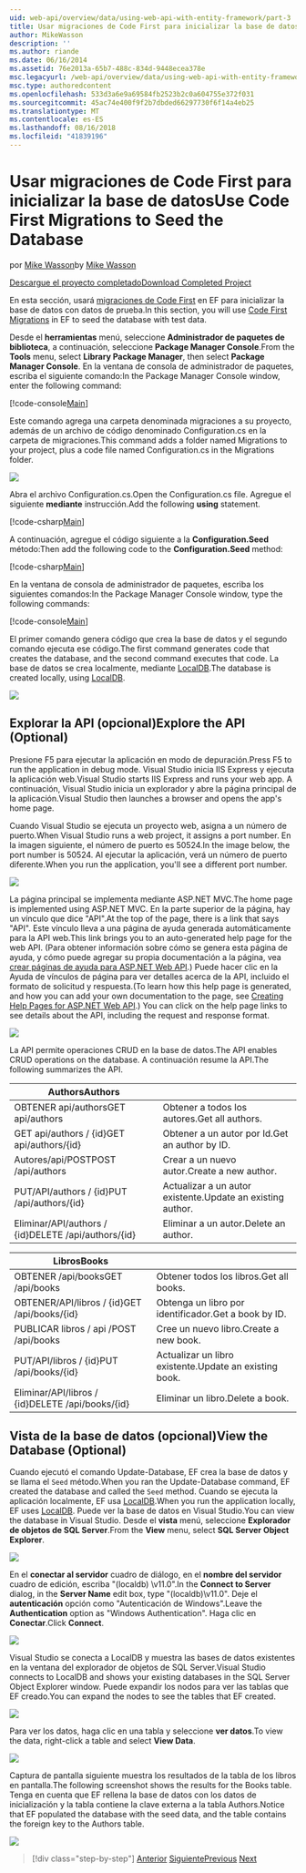 ```yaml
---
uid: web-api/overview/data/using-web-api-with-entity-framework/part-3
title: Usar migraciones de Code First para inicializar la base de datos | Microsoft Docs
author: MikeWasson
description: ''
ms.author: riande
ms.date: 06/16/2014
ms.assetid: 76e2013a-65b7-488c-834d-9448ecea378e
msc.legacyurl: /web-api/overview/data/using-web-api-with-entity-framework/part-3
msc.type: authoredcontent
ms.openlocfilehash: 533d3a6e9a69584fb2523b2c0a604755e372f031
ms.sourcegitcommit: 45ac74e400f9f2b7dbded66297730f6f14a4eb25
ms.translationtype: MT
ms.contentlocale: es-ES
ms.lasthandoff: 08/16/2018
ms.locfileid: "41839196"
---
```

<a name="use-code-first-migrations-to-seed-the-database"></a><span data-ttu-id="2f9f1-102">Usar migraciones de Code First para inicializar la base de datos</span><span class="sxs-lookup"><span data-stu-id="2f9f1-102">Use Code First Migrations to Seed the Database</span></span>
====================
<span data-ttu-id="2f9f1-103">por [Mike Wasson](https://github.com/MikeWasson)</span><span class="sxs-lookup"><span data-stu-id="2f9f1-103">by [Mike Wasson](https://github.com/MikeWasson)</span></span>

[<span data-ttu-id="2f9f1-104">Descargue el proyecto completado</span><span class="sxs-lookup"><span data-stu-id="2f9f1-104">Download Completed Project</span></span>](https://github.com/MikeWasson/BookService)

<span data-ttu-id="2f9f1-105">En esta sección, usará [migraciones de Code First](https://msdn.microsoft.com/data/jj591621) en EF para inicializar la base de datos con datos de prueba.</span><span class="sxs-lookup"><span data-stu-id="2f9f1-105">In this section, you will use [Code First Migrations](https://msdn.microsoft.com/data/jj591621) in EF to seed the database with test data.</span></span>

<span data-ttu-id="2f9f1-106">Desde el **herramientas** menú, seleccione **Administrador de paquetes de biblioteca**, a continuación, seleccione **Package Manager Console**.</span><span class="sxs-lookup"><span data-stu-id="2f9f1-106">From the **Tools** menu, select **Library Package Manager**, then select **Package Manager Console**.</span></span> <span data-ttu-id="2f9f1-107">En la ventana de consola de administrador de paquetes, escriba el siguiente comando:</span><span class="sxs-lookup"><span data-stu-id="2f9f1-107">In the Package Manager Console window, enter the following command:</span></span>

[!code-console[Main](part-3/samples/sample1.cmd)]

<span data-ttu-id="2f9f1-108">Este comando agrega una carpeta denominada migraciones a su proyecto, además de un archivo de código denominado Configuration.cs en la carpeta de migraciones.</span><span class="sxs-lookup"><span data-stu-id="2f9f1-108">This command adds a folder named Migrations to your project, plus a code file named Configuration.cs in the Migrations folder.</span></span>

![](part-3/_static/image1.png)

<span data-ttu-id="2f9f1-109">Abra el archivo Configuration.cs.</span><span class="sxs-lookup"><span data-stu-id="2f9f1-109">Open the Configuration.cs file.</span></span> <span data-ttu-id="2f9f1-110">Agregue el siguiente **mediante** instrucción.</span><span class="sxs-lookup"><span data-stu-id="2f9f1-110">Add the following **using** statement.</span></span>

[!code-csharp[Main](part-3/samples/sample2.cs)]

<span data-ttu-id="2f9f1-111">A continuación, agregue el código siguiente a la **Configuration.Seed** método:</span><span class="sxs-lookup"><span data-stu-id="2f9f1-111">Then add the following code to the **Configuration.Seed** method:</span></span>

[!code-csharp[Main](part-3/samples/sample3.cs)]

<span data-ttu-id="2f9f1-112">En la ventana de consola de administrador de paquetes, escriba los siguientes comandos:</span><span class="sxs-lookup"><span data-stu-id="2f9f1-112">In the Package Manager Console window, type the following commands:</span></span>

[!code-console[Main](part-3/samples/sample4.cmd)]

<span data-ttu-id="2f9f1-113">El primer comando genera código que crea la base de datos y el segundo comando ejecuta ese código.</span><span class="sxs-lookup"><span data-stu-id="2f9f1-113">The first command generates code that creates the database, and the second command executes that code.</span></span> <span data-ttu-id="2f9f1-114">La base de datos se crea localmente, mediante [LocalDB](https://msdn.microsoft.com/library/hh510202.aspx).</span><span class="sxs-lookup"><span data-stu-id="2f9f1-114">The database is created locally, using [LocalDB](https://msdn.microsoft.com/library/hh510202.aspx).</span></span>

![](part-3/_static/image2.png)

## <a name="explore-the-api-optional"></a><span data-ttu-id="2f9f1-115">Explorar la API (opcional)</span><span class="sxs-lookup"><span data-stu-id="2f9f1-115">Explore the API (Optional)</span></span>

<span data-ttu-id="2f9f1-116">Presione F5 para ejecutar la aplicación en modo de depuración.</span><span class="sxs-lookup"><span data-stu-id="2f9f1-116">Press F5 to run the application in debug mode.</span></span> <span data-ttu-id="2f9f1-117">Visual Studio inicia IIS Express y ejecuta la aplicación web.</span><span class="sxs-lookup"><span data-stu-id="2f9f1-117">Visual Studio starts IIS Express and runs your web app.</span></span> <span data-ttu-id="2f9f1-118">A continuación, Visual Studio inicia un explorador y abre la página principal de la aplicación.</span><span class="sxs-lookup"><span data-stu-id="2f9f1-118">Visual Studio then launches a browser and opens the app's home page.</span></span>

<span data-ttu-id="2f9f1-119">Cuando Visual Studio se ejecuta un proyecto web, asigna a un número de puerto.</span><span class="sxs-lookup"><span data-stu-id="2f9f1-119">When Visual Studio runs a web project, it assigns a port number.</span></span> <span data-ttu-id="2f9f1-120">En la imagen siguiente, el número de puerto es 50524.</span><span class="sxs-lookup"><span data-stu-id="2f9f1-120">In the image below, the port number is 50524.</span></span> <span data-ttu-id="2f9f1-121">Al ejecutar la aplicación, verá un número de puerto diferente.</span><span class="sxs-lookup"><span data-stu-id="2f9f1-121">When you run the application, you'll see a different port number.</span></span>

![](part-3/_static/image3.png)

<span data-ttu-id="2f9f1-122">La página principal se implementa mediante ASP.NET MVC.</span><span class="sxs-lookup"><span data-stu-id="2f9f1-122">The home page is implemented using ASP.NET MVC.</span></span> <span data-ttu-id="2f9f1-123">En la parte superior de la página, hay un vínculo que dice "API".</span><span class="sxs-lookup"><span data-stu-id="2f9f1-123">At the top of the page, there is a link that says "API".</span></span> <span data-ttu-id="2f9f1-124">Este vínculo lleva a una página de ayuda generada automáticamente para la API web.</span><span class="sxs-lookup"><span data-stu-id="2f9f1-124">This link brings you to an auto-generated help page for the web API.</span></span> <span data-ttu-id="2f9f1-125">(Para obtener información sobre cómo se genera esta página de ayuda, y cómo puede agregar su propia documentación a la página, vea [crear páginas de ayuda para ASP.NET Web API](../../getting-started-with-aspnet-web-api/creating-api-help-pages.md).) Puede hacer clic en la Ayuda de vínculos de página para ver detalles acerca de la API, incluido el formato de solicitud y respuesta.</span><span class="sxs-lookup"><span data-stu-id="2f9f1-125">(To learn how this help page is generated, and how you can add your own documentation to the page, see [Creating Help Pages for ASP.NET Web API](../../getting-started-with-aspnet-web-api/creating-api-help-pages.md).) You can click on the help page links to see details about the API, including the request and response format.</span></span>

![](part-3/_static/image4.png)

<span data-ttu-id="2f9f1-126">La API permite operaciones CRUD en la base de datos.</span><span class="sxs-lookup"><span data-stu-id="2f9f1-126">The API enables CRUD operations on the database.</span></span> <span data-ttu-id="2f9f1-127">A continuación resume la API.</span><span class="sxs-lookup"><span data-stu-id="2f9f1-127">The following summarizes the API.</span></span>

| <span data-ttu-id="2f9f1-128">Authors</span><span class="sxs-lookup"><span data-stu-id="2f9f1-128">Authors</span></span> |  |
| --- | -- |
| <span data-ttu-id="2f9f1-129">OBTENER api/authors</span><span class="sxs-lookup"><span data-stu-id="2f9f1-129">GET api/authors</span></span> | <span data-ttu-id="2f9f1-130">Obtener a todos los autores.</span><span class="sxs-lookup"><span data-stu-id="2f9f1-130">Get all authors.</span></span> |
| <span data-ttu-id="2f9f1-131">GET api/authors / {id}</span><span class="sxs-lookup"><span data-stu-id="2f9f1-131">GET api/authors/{id}</span></span> | <span data-ttu-id="2f9f1-132">Obtener a un autor por Id.</span><span class="sxs-lookup"><span data-stu-id="2f9f1-132">Get an author by ID.</span></span> |
| <span data-ttu-id="2f9f1-133">Autores/api/POST</span><span class="sxs-lookup"><span data-stu-id="2f9f1-133">POST /api/authors</span></span> | <span data-ttu-id="2f9f1-134">Crear a un nuevo autor.</span><span class="sxs-lookup"><span data-stu-id="2f9f1-134">Create a new author.</span></span> |
| <span data-ttu-id="2f9f1-135">PUT/API/authors / {id}</span><span class="sxs-lookup"><span data-stu-id="2f9f1-135">PUT /api/authors/{id}</span></span> | <span data-ttu-id="2f9f1-136">Actualizar a un autor existente.</span><span class="sxs-lookup"><span data-stu-id="2f9f1-136">Update an existing author.</span></span> |
| <span data-ttu-id="2f9f1-137">Eliminar/API/authors / {id}</span><span class="sxs-lookup"><span data-stu-id="2f9f1-137">DELETE /api/authors/{id}</span></span> | <span data-ttu-id="2f9f1-138">Eliminar a un autor.</span><span class="sxs-lookup"><span data-stu-id="2f9f1-138">Delete an author.</span></span> |

| <span data-ttu-id="2f9f1-139">Libros</span><span class="sxs-lookup"><span data-stu-id="2f9f1-139">Books</span></span> |  |
| --- | -- |
| <span data-ttu-id="2f9f1-140">OBTENER /api/books</span><span class="sxs-lookup"><span data-stu-id="2f9f1-140">GET /api/books</span></span> | <span data-ttu-id="2f9f1-141">Obtener todos los libros.</span><span class="sxs-lookup"><span data-stu-id="2f9f1-141">Get all books.</span></span> |
| <span data-ttu-id="2f9f1-142">OBTENER/API/libros / {id}</span><span class="sxs-lookup"><span data-stu-id="2f9f1-142">GET /api/books/{id}</span></span> | <span data-ttu-id="2f9f1-143">Obtenga un libro por identificador.</span><span class="sxs-lookup"><span data-stu-id="2f9f1-143">Get a book by ID.</span></span> |
| <span data-ttu-id="2f9f1-144">PUBLICAR libros / api /</span><span class="sxs-lookup"><span data-stu-id="2f9f1-144">POST /api/books</span></span> | <span data-ttu-id="2f9f1-145">Cree un nuevo libro.</span><span class="sxs-lookup"><span data-stu-id="2f9f1-145">Create a new book.</span></span> |
| <span data-ttu-id="2f9f1-146">PUT/API/libros / {id}</span><span class="sxs-lookup"><span data-stu-id="2f9f1-146">PUT /api/books/{id}</span></span> | <span data-ttu-id="2f9f1-147">Actualizar un libro existente.</span><span class="sxs-lookup"><span data-stu-id="2f9f1-147">Update an existing book.</span></span> |
| <span data-ttu-id="2f9f1-148">Eliminar/API/libros / {id}</span><span class="sxs-lookup"><span data-stu-id="2f9f1-148">DELETE /api/books/{id}</span></span> | <span data-ttu-id="2f9f1-149">Eliminar un libro.</span><span class="sxs-lookup"><span data-stu-id="2f9f1-149">Delete a book.</span></span> |

## <a name="view-the-database-optional"></a><span data-ttu-id="2f9f1-150">Vista de la base de datos (opcional)</span><span class="sxs-lookup"><span data-stu-id="2f9f1-150">View the Database (Optional)</span></span>

<span data-ttu-id="2f9f1-151">Cuando ejecutó el comando Update-Database, EF crea la base de datos y se llama el `Seed` método.</span><span class="sxs-lookup"><span data-stu-id="2f9f1-151">When you ran the Update-Database command, EF created the database and called the `Seed` method.</span></span> <span data-ttu-id="2f9f1-152">Cuando se ejecuta la aplicación localmente, EF usa [LocalDB](https://blogs.msdn.com/b/sqlexpress/archive/2011/07/12/introducing-localdb-a-better-sql-express.aspx).</span><span class="sxs-lookup"><span data-stu-id="2f9f1-152">When you run the application locally, EF uses [LocalDB](https://blogs.msdn.com/b/sqlexpress/archive/2011/07/12/introducing-localdb-a-better-sql-express.aspx).</span></span> <span data-ttu-id="2f9f1-153">Puede ver la base de datos en Visual Studio.</span><span class="sxs-lookup"><span data-stu-id="2f9f1-153">You can view the database in Visual Studio.</span></span> <span data-ttu-id="2f9f1-154">Desde el **vista** menú, seleccione **Explorador de objetos de SQL Server**.</span><span class="sxs-lookup"><span data-stu-id="2f9f1-154">From the **View** menu, select **SQL Server Object Explorer**.</span></span>

![](part-3/_static/image5.png)

<span data-ttu-id="2f9f1-155">En el **conectar al servidor** cuadro de diálogo, en el **nombre del servidor** cuadro de edición, escriba "(localdb) \v11.0".</span><span class="sxs-lookup"><span data-stu-id="2f9f1-155">In the **Connect to Server** dialog, in the **Server Name** edit box, type "(localdb)\v11.0".</span></span> <span data-ttu-id="2f9f1-156">Deje el **autenticación** opción como "Autenticación de Windows".</span><span class="sxs-lookup"><span data-stu-id="2f9f1-156">Leave the **Authentication** option as "Windows Authentication".</span></span> <span data-ttu-id="2f9f1-157">Haga clic en **Conectar**.</span><span class="sxs-lookup"><span data-stu-id="2f9f1-157">Click **Connect**.</span></span>

![](part-3/_static/image6.png)

<span data-ttu-id="2f9f1-158">Visual Studio se conecta a LocalDB y muestra las bases de datos existentes en la ventana del explorador de objetos de SQL Server.</span><span class="sxs-lookup"><span data-stu-id="2f9f1-158">Visual Studio connects to LocalDB and shows your existing databases in the SQL Server Object Explorer window.</span></span> <span data-ttu-id="2f9f1-159">Puede expandir los nodos para ver las tablas que EF creado.</span><span class="sxs-lookup"><span data-stu-id="2f9f1-159">You can expand the nodes to see the tables that EF created.</span></span>

![](part-3/_static/image7.png)

<span data-ttu-id="2f9f1-160">Para ver los datos, haga clic en una tabla y seleccione **ver datos**.</span><span class="sxs-lookup"><span data-stu-id="2f9f1-160">To view the data, right-click a table and select **View Data**.</span></span>

![](part-3/_static/image8.png)

<span data-ttu-id="2f9f1-161">Captura de pantalla siguiente muestra los resultados de la tabla de los libros en pantalla.</span><span class="sxs-lookup"><span data-stu-id="2f9f1-161">The following screenshot shows the results for the Books table.</span></span> <span data-ttu-id="2f9f1-162">Tenga en cuenta que EF rellena la base de datos con los datos de inicialización y la tabla contiene la clave externa a la tabla Authors.</span><span class="sxs-lookup"><span data-stu-id="2f9f1-162">Notice that EF populated the database with the seed data, and the table contains the foreign key to the Authors table.</span></span>

![](part-3/_static/image9.png)

> [!div class="step-by-step"]
> <span data-ttu-id="2f9f1-163">[Anterior](part-2.md)
> [Siguiente](part-4.md)</span><span class="sxs-lookup"><span data-stu-id="2f9f1-163">[Previous](part-2.md)
[Next](part-4.md)</span></span>
